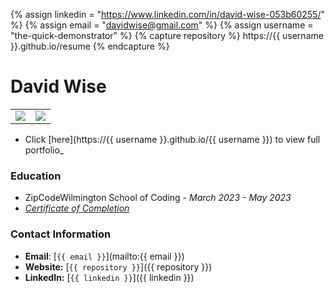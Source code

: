 {% assign linkedin = "https://www.linkedin.com/in/david-wise-053b60255/" %}
{% assign email    = "davidwise@gmail.com" %}
{% assign username = "the-quick-demonstrator" %}
{% capture repository %}
    https://{{ username }}.github.io/resume
{% endcapture %}

# David Wise

<table>
   <tr>
      <td>
         <img src="https://github-readme-stats.vercel.app/api?username={{ username }}&show_icons=true&theme=dracula">         
      </td>
      <td>
         <img src="https://github-readme-stats.vercel.app/api/top-langs/?username={{ username }}&layout=compact&theme=dracula&hide=roff,tsql,c">
      </td>
   </tr>
</table>

<link rel="stylesheet" type="text/css" media="all" href="./assets/css/style.css" />

* Click [here](https://{{ username }}.github.io/{{ username }}) to view full portfolio_


### Education
* ZipCodeWilmington School of Coding - _March 2023 - May 2023_
* _[Certificate of Completion](./bachelors-degree.pdf)_



### Contact Information
* **Email**: [`{{ email }}`](mailto:{{ email }})
* **Website:** [`{{ repository }}`]({{ repository }})
* **LinkedIn:** [`{{ linkedin }}`]({{ linkedin }})
